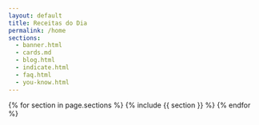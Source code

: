 ```yaml
---
layout: default
title: Receitas do Dia
permalink: /home
sections:
  - banner.html
  - cards.md
  - blog.html
  - indicate.html
  - faq.html
  - you-know.html
---
```


{% for section in page.sections %}
  {% include {{ section }} %}
{% endfor %}